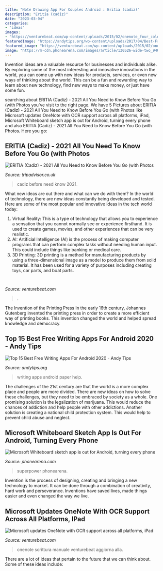 ```yaml
---
title: "Note Drawing App For Couples Android : Eritia (cadiz)"
description: "Eritia (cadiz)"
date: "2023-03-04"
categories:
- "ideas"
images:
- "https://venturebeat.com/wp-content/uploads/2015/02/onenote_four_colors.png"
featuredImage: "https://andytips.org/wp-content/uploads/2017/04/Best-Free-Writing-Apps-For-Android-device.jpg"
featured_image: "https://venturebeat.com/wp-content/uploads/2015/02/onenote_four_colors.png"
image: "https://m-cdn.phonearena.com/images/article/130526-wide-two_940/Microsoft-Whiteboard-sketch-app-is-out-for-Android-turning-every-phone-into-a-note-taking-superpower.jpg"
---
```



Invention ideas are a valuable resource for businesses and individuals alike. By exploring some of the most interesting and innovative innovations in the world, you can come up with new ideas for products, services, or even new ways of thinking about the world. This can be a fun and rewarding way to learn about new technology, find new ways to make money, or just have some fun.

	

		
searching about ERITIA (Cadiz) - 2021 All You Need to Know Before You Go (with Photos you've visit to the right page. We have 5 Pictures about ERITIA (Cadiz) - 2021 All You Need to Know Before You Go (with Photos like Microsoft updates OneNote with OCR support across all platforms, iPad, Microsoft Whiteboard sketch app is out for Android, turning every phone and also ERITIA (Cadiz) - 2021 All You Need to Know Before You Go (with Photos. Here you go:
		
    
## ERITIA (Cadiz) - 2021 All You Need To Know Before You Go (with Photos

<img loading=lazy src="https://media-cdn.tripadvisor.com/media/photo-s/12/65/6d/a5/obra-de-pintura.jpg" onerror="this.onerror=null;this.src='https://tse4.mm.bing.net/th?id=OIP.qJfXrHRDiD5ctGSxANrCFAAAAA&amp;pid=15.1';" alt="ERITIA (Cadiz) - 2021 All You Need to Know Before You Go (with Photos">

_Source: tripadvisor.co.uk_

>cadiz before need know 2021. 

	

What new ideas are out there and what can we do with them?
In the world of technology, there are new ideas constantly being developed and tested. Here are some of the most popular and innovative ideas in the tech world today: 
1. Virtual Reality: This is a type of technology that allows you to experience a sensation that you cannot normally see or experience firsthand. It is used to create games, movies, and other experiences that can be very realistic. 
2. AI: Artificial Intelligence (AI) is the process of making computer programs that can perform complex tasks without needing human input. This could include things like banking or medical care. 
3. 3D Printing: 3D printing is a method for manufacturing products by using a three-dimensional image as a model to produce them from solid material. It has been used for a variety of purposes including creating toys, car parts, and boat parts.

    
## 

<img loading=lazy src="https://venturebeat.com/wp-content/uploads/2019/10/image-e1572293614959.png" onerror="this.onerror=null;this.src='https://tse4.mm.bing.net/th?id=OIP.iPt953tqzs0RBzbh_rceXwHaDs&amp;pid=15.1';" alt="">

_Source: venturebeat.com_

>. 

	

The Invention of the Printing Press
In the early 16th century, Johannes Gutenberg invented the printing press in order to create a more efficient way of printing books. This invention changed the world and helped spread knowledge and democracy.

    
## Top 15 Best Free Writing Apps For Android 2020 - Andy Tips

<img loading=lazy src="https://andytips.org/wp-content/uploads/2017/04/Best-Free-Writing-Apps-For-Android-device.jpg" onerror="this.onerror=null;this.src='https://tse1.mm.bing.net/th?id=OIP.U1J2l-Q8oGCYHD1WpO51OgHaEZ&amp;pid=15.1';" alt="Top 15 Best Free Writing Apps For Android 2020 - Andy Tips">

_Source: andytips.org_

>writing apps android paper help. 

	

The challenges of the 21st century are that the world is a more complex place and people are more divided. There are new ideas on how to solve these challenges, but they need to be embraced by society as a whole. One promising solution is the legalization of marijuana. This would reduce the chances of addiction and help people with other addictions. Another solution is creating a national child protection system. This would help to prevent child abuse and neglect.

    
## Microsoft Whiteboard Sketch App Is Out For Android, Turning Every Phone

<img loading=lazy src="https://m-cdn.phonearena.com/images/article/130526-wide-two_940/Microsoft-Whiteboard-sketch-app-is-out-for-Android-turning-every-phone-into-a-note-taking-superpower.jpg" onerror="this.onerror=null;this.src='https://tse2.mm.bing.net/th?id=OIP.vB2If00sb1tjwKyRCegnUQHaEK&amp;pid=15.1';" alt="Microsoft Whiteboard sketch app is out for Android, turning every phone">

_Source: phonearena.com_

>superpower phonearena. 

	

Invention is the process of designing, creating and bringing a new technology to market. It can be done through a combination of creativity, hard work and perseverance. Inventions have saved lives, made things easier and even changed the way we live.

    
## Microsoft Updates OneNote With OCR Support Across All Platforms, IPad

<img loading=lazy src="https://venturebeat.com/wp-content/uploads/2015/02/onenote_four_colors.png" onerror="this.onerror=null;this.src='https://tse3.mm.bing.net/th?id=OIP.bvIuO6cGBxFsHGgEuqassAHaFE&amp;pid=15.1';" alt="Microsoft updates OneNote with OCR support across all platforms, iPad">

_Source: venturebeat.com_

>onenote scrittura manuale venturebeat aggiorna alla. 

	

There are a lot of ideas that pertain to the future that we can think about. Some of these ideas include: 

